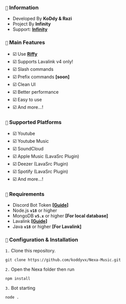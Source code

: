 ### `🔰` Information

- Developed By **KoDdy & Razi**
- Project By **Infinity**
- Support: **[Infinity](https://discord.gg/fbu64BmPFD)**

### `📢` Main Features

-   ☑️ Use **[Riffy](https://github.com/riffy-team/riffy.git)**
-   ☑️ Supports Lavalink v4 only!
-   ☑️ Slash commands
-   ☑️ Prefix commands **[soon]**
-   ☑️ Clean UI
-   ☑️ Better performance
-   ☑️ Easy to use
-   ☑️ And more...!

### `🎵` Supported Platforms

-   ☑️ Youtube
-   ☑️ Youtube Music
-   ☑️ SoundCloud
-   ☑️ Apple Music (LavaSrc Plugin)
-   ☑️ Deezer (LavaSrc Plugin)
-   ☑️ Spotify (LavaSrc Plugin)
-   ☑️ And more...!

### `📌` Requirements

-   Discord Bot Token **[[Guide](https://discordjs.guide/preparations/setting-up-a-bot-application.html#creating-your-bot)]**
-   Node.js **`v18`** or higher
-   MongoDB **`v5.x`** or higher **[For local database]**
-   Lavalink **[[Guide](https://lavalink.dev/)]**
-   Java **`v18`** or higher **[For Lavalink]**

### `🚀` Configuration & Installation

`1.` Clone this repository.

```
git clone https://github.com/koddyvx/Nexa-Music.git
```

`2.` Open the Nexa folder then run

```
npm install
```

`3.` Bot starting

```
node .
```

